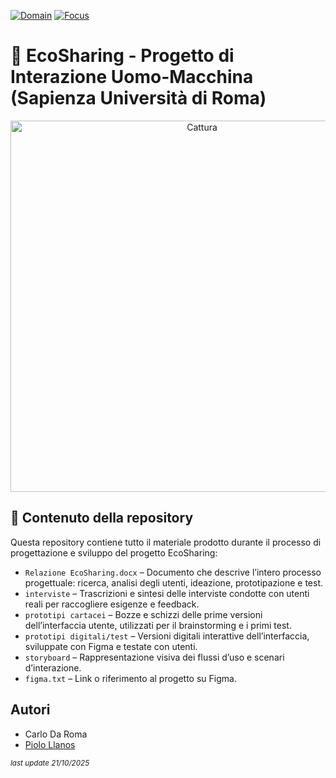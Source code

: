 [![Domain](https://img.shields.io/badge/domain-Interazione%20Uomo--Macchina-brightgreen)]()
[![Focus](https://img.shields.io/badge/focus-User%20Experience-blueviolet)]()

# 🌱 EcoSharing - Progetto di Interazione Uomo-Macchina (Sapienza Università di Roma)
<p align="center">
  <img width="597" height="594" alt="Cattura" src="https://github.com/user-attachments/assets/2e4aff39-a1b8-4f74-9f30-90191e89bf62" />
</p>

## 📁 Contenuto della repository

Questa repository contiene tutto il materiale prodotto durante il processo di progettazione e sviluppo del progetto EcoSharing:

* `Relazione EcoSharing.docx` – Documento che descrive l’intero processo progettuale: ricerca, analisi degli utenti, ideazione, prototipazione e test.
* `interviste` – Trascrizioni e sintesi delle interviste condotte con utenti reali per raccogliere esigenze e feedback.
* `prototipi cartacei` – Bozze e schizzi delle prime versioni dell’interfaccia utente, utilizzati per il brainstorming e i primi test.
* `prototipi digitali/test` – Versioni digitali interattive dell’interfaccia, sviluppate con Figma e testate con utenti.
* `storyboard` – Rappresentazione visiva dei flussi d’uso e scenari d’interazione.
* `figma.txt` – Link o riferimento al progetto su Figma.

## Autori
- Carlo Da Roma
- [Piolo Llanos](https://github.com/pioloLlanos)


<sub><i>last update 21/10/2025</i></sub>
